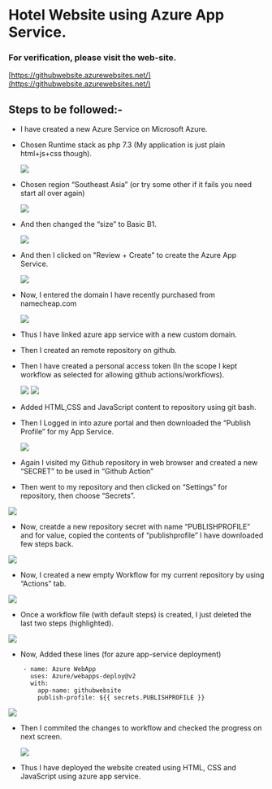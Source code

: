 # Hotel Website using Azure App Service.


### For verification, please visit the web-site. 
  [https://githubwebsite.azurewebsites.net/](https://githubwebsite.azurewebsites.net/)

## Steps to be followed:-

- I have created a new Azure Service on Microsoft Azure.
- Chosen Runtime stack as php 7.3 (My application is just plain html+js+css though).

  <img src="https://github.com/mohitgovindwar/GithubEdu/blob/main/images/azure.jpg">
  
- Chosen region “Southeast Asia” (or try some other if it fails you need start all over again)

  <img src="https://github.com/mohitgovindwar/GithubEdu/blob/main/images/location.jpg">

- And then changed the “size” to Basic B1.

  <img src="https://github.com/mohitgovindwar/GithubEdu/blob/main/images/azure1.jpg">

- And then I clicked on "Review + Create" to create the Azure App Service.
  
  <img src="https://github.com/mohitgovindwar/GithubEdu/blob/main/images/review.jpg">

- Now, I entered the domain I have recently purchased from namecheap.com
  
  <img src="https://github.com/mohitgovindwar/GithubEdu/blob/main/images/domain.jpg">

- Thus I have linked azure app service with a new custom domain.
- Then I created an remote repository on github.
- Then I have created a personal access token (In the scope I kept workflow as selected for allowing github actions/workflows).
  
  <img src="https://github.com/mohitgovindwar/GithubEdu/blob/main/images/pat.jpg">
  
  <img src="https://github.com/mohitgovindwar/GithubEdu/blob/main/images/pat1.jpg">

- Added HTML,CSS and JavaScript content to repository using git bash.
- Then I Logged in into azure portal and then downloaded the “Publish Profile” for my App Service.
  
  <img src="https://github.com/mohitgovindwar/GithubEdu/blob/main/images/publish_profile.jpg">

- Again I visited my Github repository in web browser and created a new “SECRET” to be used in “Github Action” 
-	Then went to my repository and then clicked on “Settings” for repository, then choose “Secrets”.
  
   <img src="https://github.com/mohitgovindwar/GithubEdu/blob/main/images/secret.jpg">

-	Now, creatde a new repository secret with name “PUBLISHPROFILE” and for value, copied the contents of “publishprofile” I have downloaded few steps back.
  
   <img src="https://github.com/mohitgovindwar/GithubEdu/blob/main/images/secret1.jpg">

-	Now, I created a new empty Workflow for  my current repository by using “Actions” tab.
  
   <img src="https://github.com/mohitgovindwar/GithubEdu/blob/main/images/action1.jpg">

-	Once a workflow file (with default steps) is created, I just deleted the last two steps (highlighted).
  
   <img src="https://github.com/mohitgovindwar/GithubEdu/blob/main/images/workflow1.jpg">

-	Now, Added these lines (for azure app-service deployment)

  ```
      - name: Azure WebApp
        uses: Azure/webapps-deploy@v2
        with:
          app-name: githubwebsite
          publish-profile: ${{ secrets.PUBLISHPROFILE }}
   ```
   
   <img src="https://github.com/mohitgovindwar/GithubEdu/blob/main/images/workflow.jpg">

- Then I commited the changes to workflow and checked the progress on next screen.
  
  <img src="https://github.com/mohitgovindwar/GithubEdu/blob/main/images/action.jpg">

- Thus I have deployed the website created using HTML, CSS and JavaScript using azure app service. 

